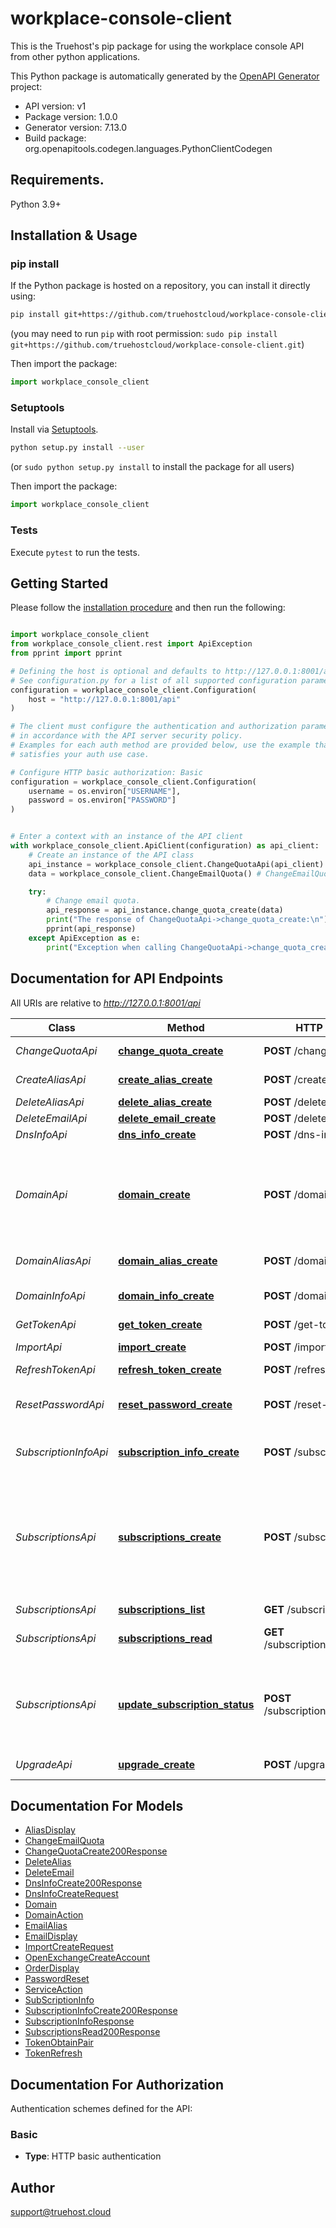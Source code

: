 # workplace-console-client
This is the Truehost's pip package for using the workplace console API from other python applications.

This Python package is automatically generated by the [OpenAPI Generator](https://openapi-generator.tech) project:

- API version: v1
- Package version: 1.0.0
- Generator version: 7.13.0
- Build package: org.openapitools.codegen.languages.PythonClientCodegen

## Requirements.

Python 3.9+

## Installation & Usage
### pip install

If the Python package is hosted on a repository, you can install it directly using:

```sh
pip install git+https://github.com/truehostcloud/workplace-console-client.git
```
(you may need to run `pip` with root permission: `sudo pip install git+https://github.com/truehostcloud/workplace-console-client.git`)

Then import the package:
```python
import workplace_console_client
```

### Setuptools

Install via [Setuptools](http://pypi.python.org/pypi/setuptools).

```sh
python setup.py install --user
```
(or `sudo python setup.py install` to install the package for all users)

Then import the package:
```python
import workplace_console_client
```

### Tests

Execute `pytest` to run the tests.

## Getting Started

Please follow the [installation procedure](#installation--usage) and then run the following:

```python

import workplace_console_client
from workplace_console_client.rest import ApiException
from pprint import pprint

# Defining the host is optional and defaults to http://127.0.0.1:8001/api
# See configuration.py for a list of all supported configuration parameters.
configuration = workplace_console_client.Configuration(
    host = "http://127.0.0.1:8001/api"
)

# The client must configure the authentication and authorization parameters
# in accordance with the API server security policy.
# Examples for each auth method are provided below, use the example that
# satisfies your auth use case.

# Configure HTTP basic authorization: Basic
configuration = workplace_console_client.Configuration(
    username = os.environ["USERNAME"],
    password = os.environ["PASSWORD"]
)


# Enter a context with an instance of the API client
with workplace_console_client.ApiClient(configuration) as api_client:
    # Create an instance of the API class
    api_instance = workplace_console_client.ChangeQuotaApi(api_client)
    data = workplace_console_client.ChangeEmailQuota() # ChangeEmailQuota | 

    try:
        # Change email quota.
        api_response = api_instance.change_quota_create(data)
        print("The response of ChangeQuotaApi->change_quota_create:\n")
        pprint(api_response)
    except ApiException as e:
        print("Exception when calling ChangeQuotaApi->change_quota_create: %s\n" % e)

```

## Documentation for API Endpoints

All URIs are relative to *http://127.0.0.1:8001/api*

Class | Method | HTTP request | Description
------------ | ------------- | ------------- | -------------
*ChangeQuotaApi* | [**change_quota_create**](docs/ChangeQuotaApi.md#change_quota_create) | **POST** /change-quota/ | Change email quota.
*CreateAliasApi* | [**create_alias_create**](docs/CreateAliasApi.md#create_alias_create) | **POST** /create-alias/ | Create email alias.
*DeleteAliasApi* | [**delete_alias_create**](docs/DeleteAliasApi.md#delete_alias_create) | **POST** /delete-alias/ | Delete alias.
*DeleteEmailApi* | [**delete_email_create**](docs/DeleteEmailApi.md#delete_email_create) | **POST** /delete-email/ | Delete email.
*DnsInfoApi* | [**dns_info_create**](docs/DnsInfoApi.md#dns_info_create) | **POST** /dns-info/ | 
*DomainApi* | [**domain_create**](docs/DomainApi.md#domain_create) | **POST** /domain/ | Update domain subscription status, delete, suspend, unsuspend, etc...
*DomainAliasApi* | [**domain_alias_create**](docs/DomainAliasApi.md#domain_alias_create) | **POST** /domain-alias/ | Get domain alias list.
*DomainInfoApi* | [**domain_info_create**](docs/DomainInfoApi.md#domain_info_create) | **POST** /domain-info/ | Get domain subscription details.
*GetTokenApi* | [**get_token_create**](docs/GetTokenApi.md#get_token_create) | **POST** /get-token/ | 
*ImportApi* | [**import_create**](docs/ImportApi.md#import_create) | **POST** /import/ | Bulk create emails.
*RefreshTokenApi* | [**refresh_token_create**](docs/RefreshTokenApi.md#refresh_token_create) | **POST** /refresh-token/ | 
*ResetPasswordApi* | [**reset_password_create**](docs/ResetPasswordApi.md#reset_password_create) | **POST** /reset-password/ | Reset subscription email password.
*SubscriptionInfoApi* | [**subscription_info_create**](docs/SubscriptionInfoApi.md#subscription_info_create) | **POST** /subscription-info/ | Get subscription usage info.
*SubscriptionsApi* | [**subscriptions_create**](docs/SubscriptionsApi.md#subscriptions_create) | **POST** /subscriptions/ | Create a new email subscription, it will create a new subscription for the domain if emails list is not empty
*SubscriptionsApi* | [**subscriptions_list**](docs/SubscriptionsApi.md#subscriptions_list) | **GET** /subscriptions/ | 
*SubscriptionsApi* | [**subscriptions_read**](docs/SubscriptionsApi.md#subscriptions_read) | **GET** /subscriptions/{context_id}/ | Get subscription details
*SubscriptionsApi* | [**update_subscription_status**](docs/SubscriptionsApi.md#update_subscription_status) | **POST** /subscriptions/{context_id}/ | Update subscription status, delete, suspend, unsuspend, etc...
*UpgradeApi* | [**upgrade_create**](docs/UpgradeApi.md#upgrade_create) | **POST** /upgrade/ | Upgrade subscription.


## Documentation For Models

 - [AliasDisplay](docs/AliasDisplay.md)
 - [ChangeEmailQuota](docs/ChangeEmailQuota.md)
 - [ChangeQuotaCreate200Response](docs/ChangeQuotaCreate200Response.md)
 - [DeleteAlias](docs/DeleteAlias.md)
 - [DeleteEmail](docs/DeleteEmail.md)
 - [DnsInfoCreate200Response](docs/DnsInfoCreate200Response.md)
 - [DnsInfoCreateRequest](docs/DnsInfoCreateRequest.md)
 - [Domain](docs/Domain.md)
 - [DomainAction](docs/DomainAction.md)
 - [EmailAlias](docs/EmailAlias.md)
 - [EmailDisplay](docs/EmailDisplay.md)
 - [ImportCreateRequest](docs/ImportCreateRequest.md)
 - [OpenExchangeCreateAccount](docs/OpenExchangeCreateAccount.md)
 - [OrderDisplay](docs/OrderDisplay.md)
 - [PasswordReset](docs/PasswordReset.md)
 - [ServiceAction](docs/ServiceAction.md)
 - [SubScriptionInfo](docs/SubScriptionInfo.md)
 - [SubscriptionInfoCreate200Response](docs/SubscriptionInfoCreate200Response.md)
 - [SubscriptionInfoResponse](docs/SubscriptionInfoResponse.md)
 - [SubscriptionsRead200Response](docs/SubscriptionsRead200Response.md)
 - [TokenObtainPair](docs/TokenObtainPair.md)
 - [TokenRefresh](docs/TokenRefresh.md)


<a id="documentation-for-authorization"></a>
## Documentation For Authorization


Authentication schemes defined for the API:
<a id="Basic"></a>
### Basic

- **Type**: HTTP basic authentication


## Author

support@truehost.cloud
